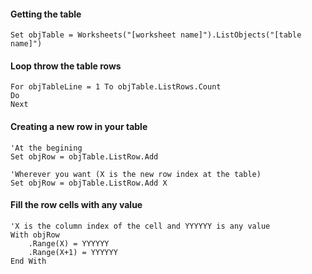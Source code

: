 #### Getting the table
``` vba
Set objTable = Worksheets("[worksheet name]").ListObjects("[table name]")
```

#### Loop throw the table rows
``` vba
For objTableLine = 1 To objTable.ListRows.Count
Do
Next
```

#### Creating a new row in your table
``` vba
'At the begining
Set objRow = objTable.ListRow.Add

'Wherever you want (X is the new row index at the table)
Set objRow = objTable.ListRow.Add X
```

#### Fill the row cells with any value
```vba 
'X is the column index of the cell and YYYYYY is any value
With objRow
	.Range(X) = YYYYYY
	.Range(X+1) = YYYYYY
End With
```
